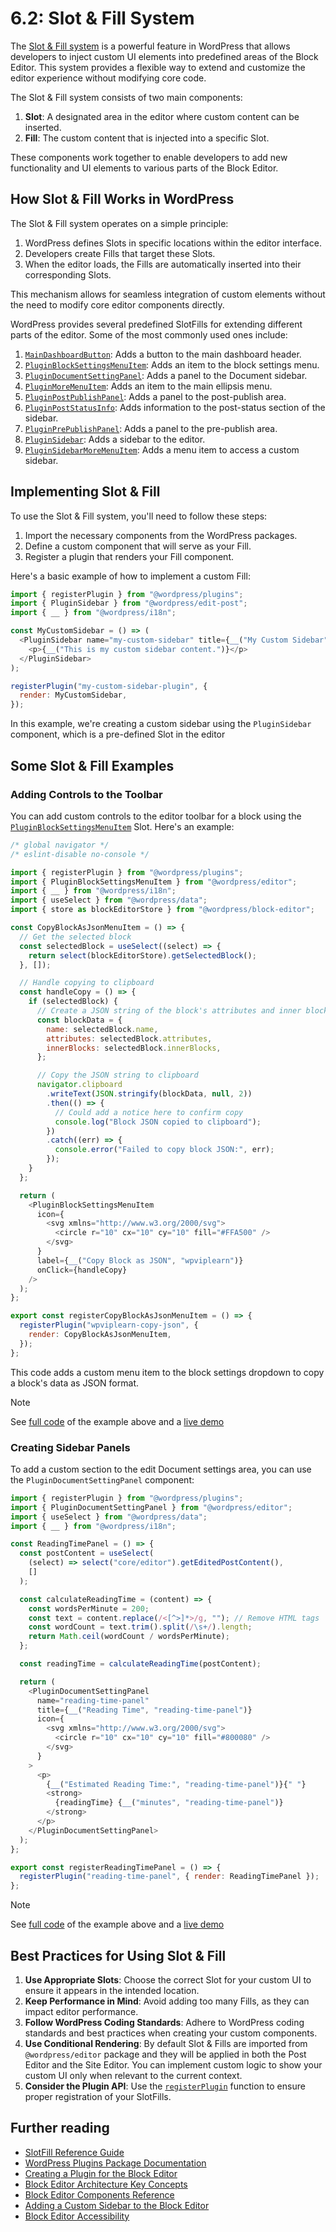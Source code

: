 # 6.2: Slot & Fill System

The [Slot & Fill system](https://developer.wordpress.org/block-editor/reference-guides/slotfills/) is a powerful feature in WordPress that allows developers to inject custom UI elements into predefined areas of the Block Editor. This system provides a flexible way to extend and customize the editor experience without modifying core code.

The Slot & Fill system consists of two main components:

1. **Slot**: A designated area in the editor where custom content can be inserted.
2. **Fill**: The custom content that is injected into a specific Slot.

These components work together to enable developers to add new functionality and UI elements to various parts of the Block Editor.

## **How Slot & Fill Works in WordPress**

The Slot & Fill system operates on a simple principle:

1. WordPress defines Slots in specific locations within the editor interface.
2. Developers create Fills that target these Slots.
3. When the editor loads, the Fills are automatically inserted into their corresponding Slots.

This mechanism allows for seamless integration of custom elements without the need to modify core editor components directly.

WordPress provides several predefined SlotFills for extending different parts of the editor. Some of the most commonly used ones include:

1. [`MainDashboardButton`](https://developer.wordpress.org/block-editor/reference-guides/slotfills/main-dashboard-button/): Adds a button to the main dashboard header.
2. [`PluginBlockSettingsMenuItem`](https://developer.wordpress.org/block-editor/reference-guides/slotfills/plugin-block-settings-menu-item/): Adds an item to the block settings menu.
3. [`PluginDocumentSettingPanel`](https://developer.wordpress.org/block-editor/reference-guides/slotfills/plugin-document-setting-panel/): Adds a panel to the Document sidebar.
4. [`PluginMoreMenuItem`](https://developer.wordpress.org/block-editor/reference-guides/slotfills/plugin-more-menu-item/): Adds an item to the main ellipsis menu.
5. [`PluginPostPublishPanel`](https://developer.wordpress.org/block-editor/reference-guides/slotfills/plugin-post-publish-panel/): Adds a panel to the post-publish area.
6. [`PluginPostStatusInfo`](https://developer.wordpress.org/block-editor/reference-guides/slotfills/plugin-post-status-info/): Adds information to the post-status section of the sidebar.
7. [`PluginPrePublishPanel`](https://developer.wordpress.org/block-editor/reference-guides/slotfills/plugin-pre-publish-panel/): Adds a panel to the pre-publish area.
8. [`PluginSidebar`](https://developer.wordpress.org/block-editor/reference-guides/slotfills/plugin-sidebar/): Adds a sidebar to the editor.
9. [`PluginSidebarMoreMenuItem`](https://developer.wordpress.org/block-editor/reference-guides/slotfills/plugin-sidebar-more-menu-item/): Adds a menu item to access a custom sidebar.

## **Implementing Slot & Fill**

To use the Slot & Fill system, you'll need to follow these steps:

1. Import the necessary components from the WordPress packages.
2. Define a custom component that will serve as your Fill.
3. Register a plugin that renders your Fill component.

Here's a basic example of how to implement a custom Fill:

```js
import { registerPlugin } from "@wordpress/plugins";
import { PluginSidebar } from "@wordpress/edit-post";
import { __ } from "@wordpress/i18n";

const MyCustomSidebar = () => (
  <PluginSidebar name="my-custom-sidebar" title={__("My Custom Sidebar")}>
    <p>{__("This is my custom sidebar content.")}</p>
  </PluginSidebar>
);

registerPlugin("my-custom-sidebar-plugin", {
  render: MyCustomSidebar,
});
```

In this example, we're creating a custom sidebar using the `PluginSidebar` component, which is a pre-defined Slot in the editor

## **Some Slot & Fill Examples**

### Adding Controls to the Toolbar

You can add custom controls to the editor toolbar for a block using the [`PluginBlockSettingsMenuItem`](https://developer.wordpress.org/block-editor/reference-guides/slotfills/plugin-block-settings-menu-item/) Slot. Here's an example:

```javascript
/* global navigator */
/* eslint-disable no-console */

import { registerPlugin } from "@wordpress/plugins";
import { PluginBlockSettingsMenuItem } from "@wordpress/editor";
import { __ } from "@wordpress/i18n";
import { useSelect } from "@wordpress/data";
import { store as blockEditorStore } from "@wordpress/block-editor";

const CopyBlockAsJsonMenuItem = () => {
  // Get the selected block
  const selectedBlock = useSelect((select) => {
    return select(blockEditorStore).getSelectedBlock();
  }, []);

  // Handle copying to clipboard
  const handleCopy = () => {
    if (selectedBlock) {
      // Create a JSON string of the block's attributes and inner blocks
      const blockData = {
        name: selectedBlock.name,
        attributes: selectedBlock.attributes,
        innerBlocks: selectedBlock.innerBlocks,
      };

      // Copy the JSON string to clipboard
      navigator.clipboard
        .writeText(JSON.stringify(blockData, null, 2))
        .then(() => {
          // Could add a notice here to confirm copy
          console.log("Block JSON copied to clipboard");
        })
        .catch((err) => {
          console.error("Failed to copy block JSON:", err);
        });
    }
  };

  return (
    <PluginBlockSettingsMenuItem
      icon={
        <svg xmlns="http://www.w3.org/2000/svg">
          <circle r="10" cx="10" cy="10" fill="#FFA500" />
        </svg>
      }
      label={__("Copy Block as JSON", "wpviplearn")}
      onClick={handleCopy}
    />
  );
};

export const registerCopyBlockAsJsonMenuItem = () => {
  registerPlugin("wpviplearn-copy-json", {
    render: CopyBlockAsJsonMenuItem,
  });
};
```

This code adds a custom menu item to the block settings dropdown to copy a block's data as JSON format.

> [!NOTE]
> See [full code](https://github.com/Automattic/wpvip-learn-enterprise-block-editor/blob/trunk/examples/slot-fills/src/CopyBlockAsJsonMenuItem.js) of the example above and a [live demo](https://playground.wordpress.net/?blueprint-url=https://raw.githubusercontent.com/Automattic/wpvip-learn-enterprise-block-editor/refs/heads/trunk/examples/slot-fills/_playground/blueprint.json)

### Creating Sidebar Panels

To add a custom section to the edit Document settings area, you can use the `PluginDocumentSettingPanel` component:

```javascript
import { registerPlugin } from "@wordpress/plugins";
import { PluginDocumentSettingPanel } from "@wordpress/editor";
import { useSelect } from "@wordpress/data";
import { __ } from "@wordpress/i18n";

const ReadingTimePanel = () => {
  const postContent = useSelect(
    (select) => select("core/editor").getEditedPostContent(),
    []
  );

  const calculateReadingTime = (content) => {
    const wordsPerMinute = 200;
    const text = content.replace(/<[^>]*>/g, ""); // Remove HTML tags
    const wordCount = text.trim().split(/\s+/).length;
    return Math.ceil(wordCount / wordsPerMinute);
  };

  const readingTime = calculateReadingTime(postContent);

  return (
    <PluginDocumentSettingPanel
      name="reading-time-panel"
      title={__("Reading Time", "reading-time-panel")}
      icon={
        <svg xmlns="http://www.w3.org/2000/svg">
          <circle r="10" cx="10" cy="10" fill="#800080" />
        </svg>
      }
    >
      <p>
        {__("Estimated Reading Time:", "reading-time-panel")}{" "}
        <strong>
          {readingTime} {__("minutes", "reading-time-panel")}
        </strong>
      </p>
    </PluginDocumentSettingPanel>
  );
};

export const registerReadingTimePanel = () => {
  registerPlugin("reading-time-panel", { render: ReadingTimePanel });
};
```

> [!NOTE]
> See [full code](https://github.com/Automattic/wpvip-learn-enterprise-block-editor/blob/trunk/examples/slot-fills/src/ReadingTimePanel.js) of the example above and a [live demo](https://playground.wordpress.net/?blueprint-url=https://raw.githubusercontent.com/Automattic/wpvip-learn-enterprise-block-editor/refs/heads/trunk/examples/slot-fills/_playground/blueprint.json)

## **Best Practices for Using Slot & Fill**

1. **Use Appropriate Slots**: Choose the correct Slot for your custom UI to ensure it appears in the intended location.
2. **Keep Performance in Mind**: Avoid adding too many Fills, as they can impact editor performance.
3. **Follow WordPress Coding Standards**: Adhere to WordPress coding standards and best practices when creating your custom components.
4. **Use Conditional Rendering**: By default Slot & Fills are imported from `@wordpress/editor` package and they will be applied in both the Post Editor and the Site Editor. You can implement custom logic to show your custom UI only when relevant to the current context.
5. **Consider the Plugin API**: Use the [`registerPlugin`](https://developer.wordpress.org/block-editor/reference-guides/packages/packages-plugins) function to ensure proper registration of your SlotFills.

## Further reading

- [SlotFill Reference Guide](https://developer.wordpress.org/block-editor/reference-guides/slotfills/)
- [WordPress Plugins Package Documentation](https://developer.wordpress.org/block-editor/reference-guides/packages/packages-plugins/)
- [Creating a Plugin for the Block Editor](https://developer.wordpress.org/block-editor/how-to-guides/plugin-sidebar-0/)
- [Block Editor Architecture Key Concepts](https://developer.wordpress.org/block-editor/explanations/architecture/key-concepts/)
- [Block Editor Components Reference](https://developer.wordpress.org/block-editor/reference-guides/components/)
- [Adding a Custom Sidebar to the Block Editor](https://developer.wordpress.org/block-editor/how-to-guides/plugin-sidebar-0/)
- [Block Editor Accessibility](https://developer.wordpress.org/block-editor/explanations/a11y/)

